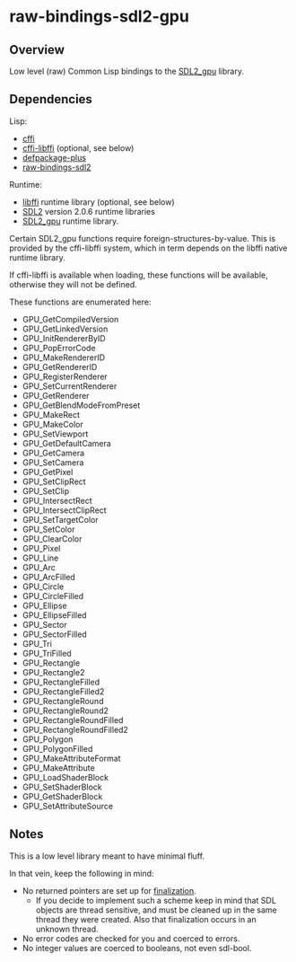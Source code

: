 # raw-bindings-sdl2-gpu

## Overview

Low level (raw) Common Lisp bindings to the [SDL2_gpu](https://github.com/grimfang4/sdl-gpu) library.

## Dependencies

Lisp:

* [cffi](https://common-lisp.net/project/cffi/)
* [cffi-libffi](https://common-lisp.net/project/cffi/) (optional, see below)
* [defpackage-plus](https://github.com/rpav/defpackage-plus)
* [raw-bindings-sdl2](https://github.com/Zulu-Inuoe/raw-bindings-sdl2)

Runtime:

* [libffi](https://sourceware.org/libffi/) runtime library (optional, see below)
* [SDL2](https://www.libsdl.org/) version 2.0.6 runtime libraries
* [SDL2_gpu](https://github.com/grimfang4/sdl-gpu) runtime library.

Certain SDL2_gpu functions require foreign-structures-by-value. This is provided by the cffi-libffi system, which in term depends on the libffi native runtime library.

If cffi-libffi is available when loading, these functions will be available, otherwise they will not be defined.

These functions are enumerated here:

* GPU_GetCompiledVersion
* GPU_GetLinkedVersion
* GPU_InitRendererByID
* GPU_PopErrorCode
* GPU_MakeRendererID
* GPU_GetRendererID
* GPU_RegisterRenderer
* GPU_SetCurrentRenderer
* GPU_GetRenderer
* GPU_GetBlendModeFromPreset
* GPU_MakeRect
* GPU_MakeColor
* GPU_SetViewport
* GPU_GetDefaultCamera
* GPU_GetCamera
* GPU_SetCamera
* GPU_GetPixel
* GPU_SetClipRect
* GPU_SetClip
* GPU_IntersectRect
* GPU_IntersectClipRect
* GPU_SetTargetColor
* GPU_SetColor
* GPU_ClearColor
* GPU_Pixel
* GPU_Line
* GPU_Arc
* GPU_ArcFilled
* GPU_Circle
* GPU_CircleFilled
* GPU_Ellipse
* GPU_EllipseFilled
* GPU_Sector
* GPU_SectorFilled
* GPU_Tri
* GPU_TriFilled
* GPU_Rectangle
* GPU_Rectangle2
* GPU_RectangleFilled
* GPU_RectangleFilled2
* GPU_RectangleRound
* GPU_RectangleRound2
* GPU_RectangleRoundFilled
* GPU_RectangleRoundFilled2
* GPU_Polygon
* GPU_PolygonFilled
* GPU_MakeAttributeFormat
* GPU_MakeAttribute
* GPU_LoadShaderBlock
* GPU_SetShaderBlock
* GPU_GetShaderBlock
* GPU_SetAttributeSource

## Notes

This is a low level library meant to have minimal fluff.

In that vein, keep the following in mind:

* No returned pointers are set up for [finalization](https://common-lisp.net/project/trivial-garbage/).
    * If you decide to implement such a scheme keep in mind that SDL objects are thread sensitive, and must be cleaned up in the same thread they were created. Also that finalization occurs in an unknown thread.
* No error codes are checked for you and coerced to errors.
* No integer values are coerced to booleans, not even sdl-bool.
